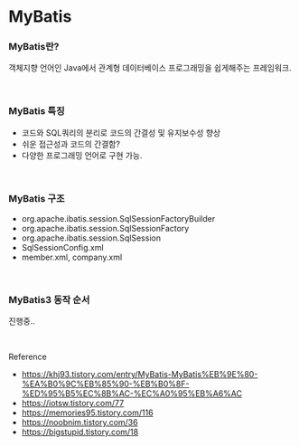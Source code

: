 MyBatis
===

### MyBatis란?

객체지향 언어인 Java에서 관계형 데이터베이스 프로그래밍을 쉽게해주는 프레임워크.

<br>

### MyBatis 특징

- 코드와 SQL쿼리의 분리로 코드의 간결성 및 유지보수성 향상
- 쉬운 접근성과 코드의 간결함?
- 다양한 프로그래밍 언어로 구현 가능.

<br>

### MyBatis 구조

- org.apache.ibatis.session.SqlSessionFactoryBuilder
- org.apache.ibatis.session.SqlSessionFactory
- org.apache.ibatis.session.SqlSession
- SqlSessionConfig.xml
- member.xml, company.xml

<br>

### MyBatis3 동작 순서

진행중..

<br>


Reference
- https://khj93.tistory.com/entry/MyBatis-MyBatis%EB%9E%80-%EA%B0%9C%EB%85%90-%EB%B0%8F-%ED%95%B5%EC%8B%AC-%EC%A0%95%EB%A6%AC
- https://iotsw.tistory.com/77
- https://memories95.tistory.com/116
- https://noobnim.tistory.com/36
- https://bigstupid.tistory.com/18